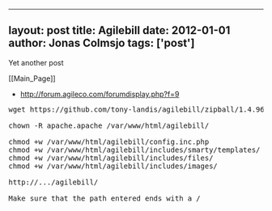 
---
layout: post
title: Agilebill
date: 2012-01-01
author: Jonas Colmsjo
tags: ['post']
---

Yet another post





[[Main_Page]]


* http://forum.agileco.com/forumdisplay.php?f=9

<pre>
wget https://github.com/tony-landis/agilebill/zipball/1.4.96

chown -R apache.apache /var/www/html/agilebill/

chmod +w /var/www/html/agilebill/config.inc.php
chmod +w /var/www/html/agilebill/includes/smarty/templates/
chmod +w /var/www/html/agilebill/includes/files/
chmod +w /var/www/html/agilebill/includes/images/

http://.../agilebill/

Make sure that the path entered ends with a /
</pre>
